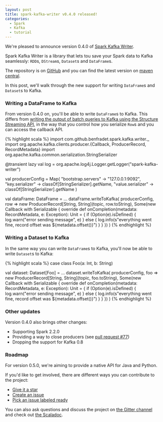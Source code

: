 ```yaml
---
layout: post
title: spark-kafka-writer v0.4.0 released!
categories:
  - Spark
  - Kafka
  - tutorial
---
```


We're pleased to announce version 0.4.0 of [Spark Kafka Writer](
https://github.com/benfradet/spark-kafka-writer).

Spark Kafka Writer is a library that lets tou save your Spark data to Kafka seamlessly: `RDD`s,
`DStream`s, `Dataset`s and `DataFrame`s.

The repository is on [GitHub](https://github.com/benfradet/spark-kafka-writer)
and you can find the latest version on [maven central](
http://search.maven.org/#search|ga|1|spark-kafka-writer).

In this post, we'll walk through the new support for writing `DataFrame`s and `Dataset`s to Kafka.

### Writing a DataFrame to Kafka

From version 0.4.0 on, you'll be able to write `DataFrame`s to Kafka.
This differs from [writing the output of batch queries to Kafka using the Structure Streaming API](
http://spark.apache.org/docs/latest/structured-streaming-kafka-integration.html#writing-the-output-of-batch-queries-to-kafka),
in the way that you control how you serialize `Row`s and you can access the callback API.

{% highlight scala %}
import com.github.benfradet.spark.kafka.writer._
import org.apache.kafka.clients.producer.{Callback, ProducerRecord, RecordMetadata}
import org.apache.kafka.common.serialization.StringSerializer

@transient lazy val log = org.apache.log4j.Logger.getLogger("spark-kafka-writer")

val producerConfig = Map(
  "bootstrap.servers" -> "127.0.0.1:9092",
  "key.serializer" -> classOf[StringSerializer].getName,
  "value.serializer" -> classOf[StringSerializer].getName
)

val dataFrame: DataFrame = ...
dataFrame.writeToKafka(
  producerConfig,
  row => new ProducerRecord[String, String](topic, row.toString),
  Some(new Callback with Serializable {
    override def onCompletion(metadata: RecordMetadata, e: Exception): Unit = {
      if (Option(e).isDefined) {
        log.warn("error sending message", e)
      } else {
        log.info(s"everything went fine, record offset was ${metadata.offset()}")
      }
    }
  })
)
{% endhighlight %}

### Writing a Dataset to Kafka

In the same way you can write `DataFrame`s to Kafka, you'll now be able to write `Dataset`s to
Kafka:

{% highlight scala %}
case class Foo(a: Int, b: String)

val dataset: Dataset[Foo] = ...
dataset.writeToKafka(
  producerConfig,
  foo => new ProducerRecord[String, String](topic, foo.toString),
  Some(new Callback with Serializable {
    override def onCompletion(metadata: RecordMetadata, e: Exception): Unit = {
      if (Option(e).isDefined) {
        log.warn("error sending message", e)
      } else {
        log.info(s"everything went fine, record offset was ${metadata.offset()}")
      }
    }
  })
)
{% endhighlight %}

### Other updates

Version 0.4.0 also brings other changes:

- Supporting Spark 2.2.0
- Providing a way to close producers (see [pull request #77](https://github.com/BenFradet/spark-kafka-writer/pull/77))
- Dropping the support for Kafka 0.8

### Roadmap

For version 0.5.0, we're aiming to provide a native API for Java and Python.

If you'd like to get involved, there are different ways you can contribute to
the project:

- [Give it a star](https://github.com/benfradet/spark-kafka-writer)
- [Create an issue](https://github.com/benfradet/spark-kafka-writer/issues)
- [Pick an issue labeled ready](https://github.com/benfradet/spark-kafka-writer/issues?q=is%3Aopen+is%3Aissue+label%3Aready)

You can also ask questions and discuss the project on [the Gitter channel](
https://gitter.im/benfradet/spark-kafka-writer) and check out [the Scaladoc](
https://benfradet.github.io/spark-kafka-writer/#package).
